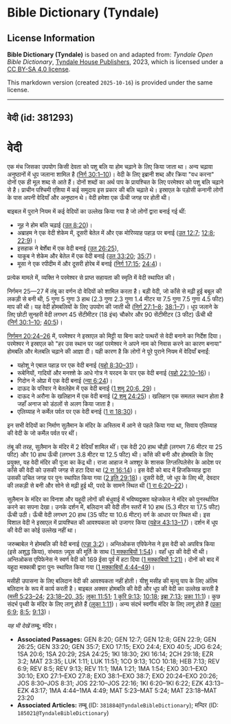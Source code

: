 # Bible Dictionary (Tyndale)

## License Information

**Bible Dictionary (Tyndale)** is based on and adapted from: _Tyndale Open Bible Dictionary_, [Tyndale House Publishers](https://tyndaleopenresources.com/), 2023, which is licensed under a [CC BY-SA 4.0 license](https://creativecommons.org/licenses/by-sa/4.0/legalcode.en).

This markdown version (created `2025-10-16`) is provided under the same license.



--------------------------------

## वेदी (id: 381293)

वेदी
====

एक मंच जिसका उपयोग किसी देवता को पशु बलि या होम चढ़ाने के लिए किया जाता था। अन्य चढ़ावा अनुष्ठानों में धूप जलाना शामिल है ([निर्ग 30:1–10](https://ref.ly/Exod30:1-Exod30:10))। वेदी के लिए इब्रानी शब्द और क्रिया "वध करना" दोनों एक ही मूल शब्द से आते हैं। दोनों शब्दों का अर्थ पाप के प्रायश्चित के लिए परमेश्वर को पशु बलि चढ़ाने से है। प्राचीन पश्चिमी एशिया में कई समुदाय इस प्रकार की बलि चढ़ाते थे। इस्राएल के पड़ोसी कनानी लोगों के पास अपनी वेदियाँ और अनुष्ठान थे। वेदी हमेशा एक ऊँची जगह पर होती थी।

बाइबल में पुराने नियम में कई वेदियों का उल्लेख किया गया है जो लोगों द्वारा बनाई गई थीं:

* नूह ने होम बलि चढ़ाई ([उत 8:20](https://ref.ly/Gen8:20))।
* अब्राहम ने एक वेदी शेकेम में, दूसरी बेतेल में और एक मोरिय्याह पहाड़ पर बनाई ([उत 12:7](https://ref.ly/Gen12:7); [12:8](https://ref.ly/Gen12:8); [22:9](https://ref.ly/Gen22:9))।
* इसहाक ने बेर्शेबा में एक वेदी बनाई ([उत 26:25](https://ref.ly/Gen26:25)),
* याकूब ने शेकेम और बेतेल में एक वेदी बनाई ([उत 33:20](https://ref.ly/Gen33:20); [35:7](https://ref.ly/Gen35:7))।
* मूसा ने एक रपीदीम में और दूसरी होरेब में बनाई ([निर्ग 17:15](https://ref.ly/Exod17:15); [24:4](https://ref.ly/Exod24:4))।

प्रत्येक मामले में, व्यक्ति ने परमेश्वर से प्राप्त सहायता की स्मृति में वेदी स्थापित की।

निर्गमन 25—27 में तंबू का वर्णन दो वेदियों को शामिल करता है। बड़ी वेदी, जो काँसे से मढ़ी हुई बबूल की लकड़ी से बनी थी, 5 गुणा 5 गुणा 3 हाथ (2\.3 गुणा 2\.3 गुणा 1\.4 मीटर या 7\.5 गुणा 7\.5 गुणा 4\.5 फीट) माप की थी। यह वेदी होमबलियों के लिए उपयोग की जाती थी ([निर्ग 27:1–8](https://ref.ly/Exod27:1-Exod27:8); [38:1–7](https://ref.ly/Exod38:1-Exod38:7))। धूप जलाने के लिए छोटी सुनहरी वेदी लगभग 45 सेंटीमीटर (18 इंच) चौकोर और 90 सेंटीमीटर (3 फीट) ऊँची थी ([निर्ग 30:1–10](https://ref.ly/Exod30:1-Exod30:10); [40:5](https://ref.ly/Exod40:5))।

[निर्गमन 20:24–26](https://ref.ly/Exod20:24-Exod20:26) में, परमेश्वर ने इस्राएल को मिट्टी या बिना काटे पत्थरों से वेदी बनाने का निर्देश दिया। परमेश्वर ने इस्राएल को "हर उस स्थान पर जहां परमेश्वर ने अपने नाम को निवास करने का कारण बनाया" होमबलि और मेलबलि चढ़ाने की आज्ञा दी। यही कारण है कि लोगों ने पूरे पुराने नियम में वेदियाँ बनाईं:

* यहोशू ने एबाल पहाड़ पर एक वेदी बनाई ([यहो 8:30–31](https://ref.ly/Josh8:30-Josh8:31))।
* रूबेनियों, गादियों और मनश्शे के आधे गोत्र ने यरदन के पार एक वेदी बनाई ([यहो 22:10–16](https://ref.ly/Josh22:10-Josh22:16))।
* गिदोन ने ओप्रा में एक वेदी बनाई ([न्या 6:24](https://ref.ly/Judg6:24))।
* दाऊद के परिवार ने बेतलेहेम में एक वेदी बनाई ([1 शमू 20:6, 29](https://ref.ly/1Sam20:6,1Sam20:29))।
* दाऊद ने अरौना के खलिहान में एक वेदी बनाई ([2 शमू 24:25](https://ref.ly/2Sam24:25))। खलिहान एक समतल स्थान होता है जहाँ अनाज को डंठलों से अलग किया जाता है।
* एलिय्याह ने कर्मेल पर्वत पर एक वेदी बनाई ([1 रा 18:30](https://ref.ly/1Kgs18:30))।

इन सभी वेदियों का निर्माण सुलैमान के मंदिर के अस्तित्व में आने से पहले किया गया था, सिवाय एलिय्याह की वेदी के जो कर्मेल पर्वत पर थीं।

तंबू की तरह, सुलैमान के मंदिर में 2 वेदियाँ शामिल थीं। एक वेदी 20 हाथ चौड़ी (लगभग 7\.6 मीटर या 25 फीट) और 10 हाथ ऊँची (लगभग 3\.8 मीटर या 12\.5 फीट) थी। काँसे की बनी और होमबलि के लिए प्रयुक्त, यह वेदी मंदिर की पूजा का केंद्र थी। राजा आहाज ने अश्शूर के शासक तिग्लत्पिलेसेर के आदेश पर काँसे की वेदी को उसकी जगह से हटा दिया था ([2 रा 16:14](https://ref.ly/2Kgs16:14))। इस वेदी को बाद में हिजकिय्याह द्वारा उसकी उचित जगह पर पुनः स्थापित किया गया ([2 इति 29:18](https://ref.ly/2Chr29:18))। दूसरी वेदी, जो धूप के लिए थी, देवदार की लकड़ी से बनी और सोने से मढ़ी हुई थी, परदे के सामने स्थित थी ([1 रा 6:20–22](https://ref.ly/1Kgs6:20-1Kgs6:22))।

सुलैमान के मंदिर का विनाश और यहूदी लोगों की बंधुवाई में भविष्यद्वक्ता यहेजकेल ने मंदिर को पुनर्स्थापित करने का सपना देखा। उनके दर्शन में, बलिदान की वेदी तीन स्तरों में 10 हाथ (5\.3 मीटर या 17\.5 फीट) ऊँची उठी। ऊँची वेदी लगभग 20 हाथ (35 फीट या 10\.6 मीटर) वर्ग के आधार पर स्थित थी। इस विशाल वेदी ने इस्राएल में प्रायश्चित की आवश्यकता को उजागर किया ([यहेज 43:13–17](https://ref.ly/Ezek43:13-Ezek43:17))। दर्शन में धूप की वेदी का कोई उल्लेख नहीं था।

जरुब्बाबेल ने होमबलि की वेदी बनाई ([एज्रा 3:2](https://ref.ly/Ezra3:2))। अन्तिओकस एपिफेनेस ने इस वेदी को अपवित्र किया (इसे अशुद्ध किया), संभवतः ज़्यूस की मूर्ति के साथ ([1 मक्काबियों 1:54](https://ref.ly/1Macc1:54))। वहाँ धूप की वेदी भी थी। अन्तिओकस एपिफेनेस ने स्वर्ण वेदी को 169 ईसा पूर्व में हटा दिया ([1 मक्काबियों 1:21\)](https://ref.ly/1Macc1:21)। दोनों को बाद में यहूदा मक्काबी द्वारा पुनः स्थापित किया गया ([1 मक्काबियों 4:44–49](https://ref.ly/1Macc4:44-1Macc4:49))।

मसीही उपासना के लिए बलिदान वेदी की आवश्यकता नहीं होती। यीशु मसीह की मृत्यु पाप के लिए अंतिम बलिदान के रूप में कार्य करती है। बाइबल अक्सर होमबलि की वेदी और धूप की वेदी का उल्लेख करती है ([मत्ती 5:23–24](https://ref.ly/Matt5:23-Matt5:24); [23:18–20, 35](https://ref.ly/Matt23:18-Matt23:20); [लूका 11:51](https://ref.ly/Luke11:51); [1 कुरि 9:13](https://ref.ly/1Cor9:13); [10:18](https://ref.ly/1Cor10:18); [इब्रा 7:13](https://ref.ly/Heb7:13); [प्रका 11:1](https://ref.ly/Rev11:1))। कुछ संदर्भ पृथ्वी के मंदिर के लिए लागू होते हैं ([लूका 1:11](https://ref.ly/Luke1:11))। अन्य संदर्भ स्वर्गीय मंदिर के लिए लागू होते हैं ([प्रका 6:9](https://ref.ly/Rev6:9); [8:5](https://ref.ly/Rev8:5); [9:13](https://ref.ly/Rev9:13))।

*यह भी देखें* तम्बू; मंदिर।

* **Associated Passages:** GEN 8:20; GEN 12:7; GEN 12:8; GEN 22:9; GEN 26:25; GEN 33:20; GEN 35:7; EXO 17:15; EXO 24:4; EXO 40:5; JDG 6:24; 1SA 20:6; 1SA 20:29; 2SA 24:25; 1KI 18:30; 2KI 16:14; 2CH 29:18; EZR 3:2; MAT 23:35; LUK 1:11; LUK 11:51; 1CO 9:13; 1CO 10:18; HEB 7:13; REV 6:9; REV 8:5; REV 9:13; REV 11:1; 1MA 1:21; 1MA 1:54; EXO 30:1–EXO 30:10; EXO 27:1–EXO 27:8; EXO 38:1–EXO 38:7; EXO 20:24–EXO 20:26; JOS 8:30–JOS 8:31; JOS 22:10–JOS 22:16; 1KI 6:20–1KI 6:22; EZK 43:13–EZK 43:17; 1MA 4:44–1MA 4:49; MAT 5:23–MAT 5:24; MAT 23:18–MAT 23:20
* **Associated Articles:** तम्बू (ID: `381884@TyndaleBibleDictionary`); मन्दिर (ID: `185021@TyndaleBibleDictionary`)

